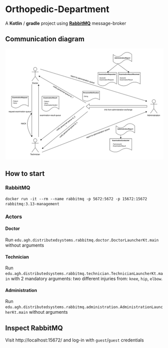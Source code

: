 # Orthopedic-Department

A **Kotlin** / **gradle** project using [**RabbitMQ**](https://www.rabbitmq.com/) message-broker

## Communication diagram
![Orthopedic-Department diagram](./Orthopedic-Department-diagram.svg)

## How to start

### RabbitMQ
```
docker run -it --rm --name rabbitmq -p 5672:5672 -p 15672:15672 rabbitmq:3.13-management
```

### Actors

#### Doctor
Run `edu.agh.distributedsystems.rabbitmq.doctor.DoctorLauncherKt.main` without arguments

#### Technician
Run `edu.agh.distributedsystems.rabbitmq.technician.TechnicianLauncherKt.main` with 2 mandatory arguments:
two different injuries from: `knee`, `hip`, `elbow`. 

#### Administration
Run `edu.agh.distributedsystems.rabbitmq.administration.AdministrationLauncherKt.main` without arguments

## Inspect RabbitMQ
Visit http://localhost:15672/ and log-in with `guest`/`guest` credentials
